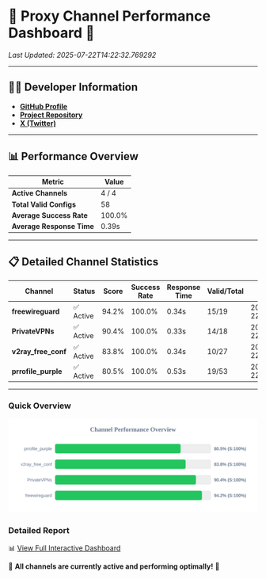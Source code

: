 # 🌟 Proxy Channel Performance Dashboard 🌟

_Last Updated: 2025-07-22T14:22:32.769292_

---

## 👩‍💻 Developer Information

- **[GitHub Profile](https://github.com/4n0nymou3)**  
- **[Project Repository](https://github.com/4n0nymou3/multi-proxy-config-fetcher)**  
- **[X (Twitter)](https://x.com/4n0nymou3)**  

---

## 📊 Performance Overview

| Metric                | Value       |
|-----------------------|-------------|
| **Active Channels**   | 4 / 4       |
| **Total Valid Configs** | 58          |
| **Average Success Rate** | 100.0%      |
| **Average Response Time** | 0.39s       |

---

## 📋 Detailed Channel Statistics

| Channel          | Status     | Score  | Success Rate | Response Time | Valid/Total | Last Success               |
|------------------|------------|--------|--------------|---------------|-------------|----------------------------|
| **freewireguard**  | ✅ Active  | 94.2%  | 100.0% | 0.34s         | 15/19       | 2025-07-22T14:22:32.767462 |
| **PrivateVPNs**  | ✅ Active  | 90.4%  | 100.0% | 0.33s         | 14/18       | 2025-07-22T14:22:32.393544 |
| **v2ray_free_conf**  | ✅ Active  | 83.8%  | 100.0% | 0.34s         | 10/27       | 2025-07-22T14:22:32.023216 |
| **prrofile_purple**  | ✅ Active  | 80.5%  | 100.0% | 0.53s         | 19/53       | 2025-07-22T14:22:31.640905 |

---

### Quick Overview
<div align="center">
  <a href="https://raw.githubusercontent.com/nullluser/NullRepo/refs/heads/main/assets/channel_stats_chart.svg">
    <img src="https://raw.githubusercontent.com/nullluser/NullRepo/refs/heads/main/assets/channel_stats_chart.svg" alt="Source Performance Statistics" width="800">
  </a>
</div>

### Detailed Report
📊 [View Full Interactive Dashboard](https://htmlpreview.github.io/?https://github.com/nullluser/NullRepo/blob/main/assets/performance_report.html)

🎉 **All channels are currently active and performing optimally!** 🎉
